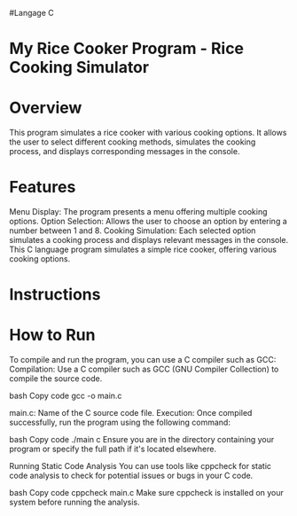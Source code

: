 #Langage C

# My Rice Cooker Program - Rice Cooking Simulator

# Overview

This program simulates a rice cooker with various cooking options. It allows the user to select different cooking methods, simulates the cooking process, and displays corresponding messages in the console.

# Features

Menu Display: The program presents a menu offering multiple cooking options.
Option Selection: Allows the user to choose an option by entering a number between 1 and 8.
Cooking Simulation: Each selected option simulates a cooking process and displays relevant messages in the console.
This C language program simulates a simple rice cooker, offering various cooking options.

# Instructions
# How to Run

To compile and run the program, you can use a C compiler such as GCC:
Compilation: Use a C compiler such as GCC (GNU Compiler Collection) to compile the source code.

bash
Copy code
gcc -o main.c

main.c: Name of the C source code file.
Execution: Once compiled successfully, run the program using the following command:

bash
Copy code
./main c
Ensure you are in the directory containing your program or specify the full path if it's located elsewhere.

Running Static Code Analysis
You can use tools like cppcheck for static code analysis to check for potential issues or bugs in your C code.

bash
Copy code
cppcheck main.c
Make sure cppcheck is installed on your system before running the analysis.
